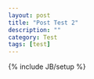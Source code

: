 ```yaml
---
layout: post
title: "Post Test 2"
description: ""
category: Test
tags: [test]
---
```

{% include JB/setup %}
